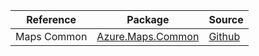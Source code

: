 | Reference | Package | Source |
|---|---|---|
|Maps Common|[Azure.Maps.Common](https://www.nuget.org/packages/Azure.Maps.Common)|[Github](https://github.com/Azure/azure-sdk-for-net/blob/main/sdk/maps/Azure.Maps.Common)|
